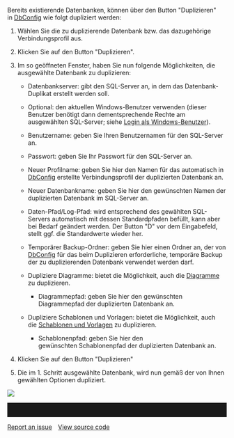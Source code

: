 

Bereits existierende Datenbanken, können über den Button "Duplizieren"
in [DbConfig](dbconfig-verwalten-von-datenbanken) wie folgt dupliziert
werden:

1.  Wählen Sie die zu duplizierende Datenbank bzw. das dazugehörige
    Verbindungsprofil aus. 
2.  Klicken Sie auf den Button "Duplizieren".
3.  Im so geöffneten Fenster, haben Sie nun folgende Möglichkeiten, die
    ausgewählte Datenbank zu duplizieren:
    -   Datenbankserver: gibt den SQL-Server an, in dem das
        Datenbank-Duplikat erstellt werden soll.
    -   Optional: den aktuellen Windows-Benutzer verwenden (dieser
        Benutzer benötigt dann dementsprechende Rechte am ausgewählten
        SQL-Server; siehe [Login als Windows-Benutzer](login-als-windows-benutzer)).

    -   Benutzername: geben Sie Ihren Benutzernamen für den SQL-Server
        an.
    -   Passwort: geben Sie Ihr Passwort für den SQL-Server an.
    -   Neuer Profilname: geben Sie hier den Namen für das automatisch
        in [DbConfig](dbconfig-verwalten-von-datenbanken) erstellte
        Verbindungsprofil der duplizierten Datenbank an.
    -   Neuer Datenbankname: geben Sie hier den gewünschten Namen der
        duplizierten Datenbank im SQL-Server an.
    -   Daten-Pfad/Log-Pfad: wird entsprechend des gewählten SQL-Servers
        automatisch mit dessen Standardpfaden befüllt, kann aber bei
        Bedarf geändert werden. Der Button "D" vor dem Eingabefeld,
        stellt ggf. die Standardwerte wieder her.
    -   Temporärer Backup-Ordner: geben Sie hier einen Ordner an, der
        von [DbConfig](dbconfig-verwalten-von-datenbanken) für das beim
        Duplizieren erforderliche, temporäre Backup der zu
        duplizierenden Datenbank verwendet werden darf.
    -   Dupliziere Diagramme: bietet die Möglichkeit, auch die
        [Diagramme](diagramm) zu duplizieren.
        -   Diagrammepfad: geben Sie hier den gewünschten Diagrammepfad
            der duplizierten Datenbank an.
    -   Dupliziere Schablonen und Vorlagen: bietet die Möglichkeit, auch
        die [Schablonen und Vorlagen](shapes-stencils-und-templates-de) zu
        duplizieren.
        -   Schablonenpfad: geben Sie hier den
            gewünschten Schablonenpfad der duplizierten Datenbank an.

4.  Klicken Sie auf den Button "Duplizieren"
5.  Die im 1. Schritt ausgewählte Datenbank, wird nun gemäß der von
    Ihnen gewählten Optionen dupliziert.

![](//images.ctfassets.net/utx1h0gfm1om/5MG8YeNhjaWmO6cUAAqc2o/08c4f27cea3e4eaecf71ad0723edc823/1017723.png)


<hr style="padding-top:2rem" />
<a href="https://github.com/process4/docs/issues" target="_blank" class="bgw btn btn-primary btn-lg shadow-sm">Report an issue</a>
<a href="https://github.com/process4/docs" target="_blank" class="bgw btn btn-primary btn-lg shadow-sm" style="margin-left:10px;">View source code</a>